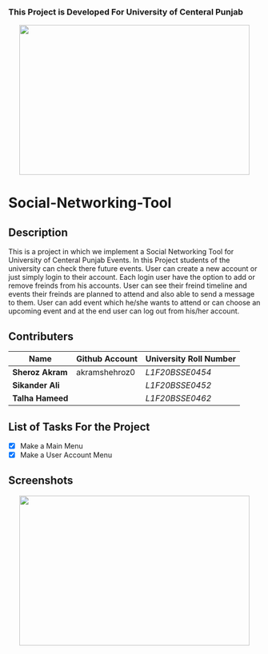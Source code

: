### This Project is Developed For University of Centeral Punjab
<p align="center">
  <img width="460" height="300" src="https://portal.ucp.edu.pk/9c8454cc13ef66223bdda8887c9d2c67.svg">
</p>

# Social-Networking-Tool
## Description
This is a project in which we implement a Social Networking Tool for University of Centeral Punjab Events. In this Project students of the university can check there future events. User can create a new account or just simply login to their account. Each login user have the option to add or remove freinds from his accounts. User can see their freind timeline and events their freinds are planned to attend and also able to send a message to them. User can add event which he/she wants to attend or can choose an upcoming event and at the end user can log out from his/her account.

## Contributers
| Name | Github Account | University Roll Number |
|------|--------------|------------------------|
| **Sheroz Akram** | akramshehroz0 | _L1F20BSSE0454_ |
| **Sikander Ali** |  | _L1F20BSSE0452_ |
| **Talha Hameed** |  | _L1F20BSSE0462_ |


## List of Tasks For the Project
- [x] Make a Main Menu
- [x] Make a User Account Menu

## Screenshots
<p align="center">
  <img width="460" height="300" src="https://github.com/akramshehroz0/Social-Networking-Tool/blob/main/Screenshots/Main%20Menu%20and%20User%20Menu.PNG">
</p>
